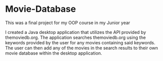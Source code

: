 # Movie-Database
This was a final project for my OOP course in my Junior year

 I created a Java desktop application that utilizes the API provided by themoviedb.org. The application searches themoviedb.org using the keywords provided by the user for any movies containing said keywords. The user can then add any of the movies in the search results to their own movie database within the desktop application.
